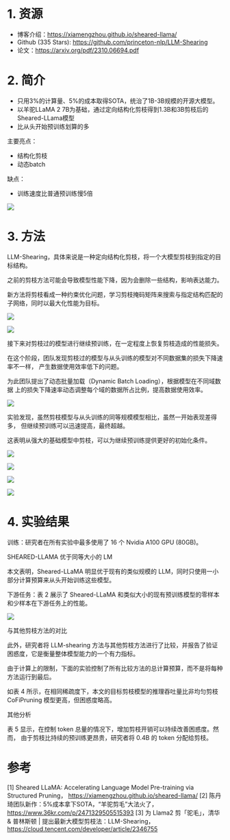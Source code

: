# 1. 资源

- 博客介绍：https://xiamengzhou.github.io/sheared-llama/
- Github (335 Stars): https://github.com/princeton-nlp/LLM-Shearing
- 论文：https://arxiv.org/pdf/2310.06694.pdf

# 2. 简介

- 只用3%的计算量、5%的成本取得SOTA，统治了1B-3B规模的开源大模型。
- 以羊驼LLaMA 2 7B为基础，通过定向结构化剪枝得到1.3B和3B剪枝后的Sheared-LLama模型
- 比从头开始预训练划算的多

主要亮点：
- 结构化剪枝
- 动态batch

缺点：
- 训练速度比普通预训练慢5倍

![](.02_sheared_llama_images/模型性能对比.png)

# 3. 方法

LLM-Shearing，具体来说是一种定向结构化剪枝，将一个大模型剪枝到指定的目标结构。

之前的剪枝方法可能会导致模型性能下降，因为会删除一些结构，影响表达能力。

新方法将剪枝看成一种约束优化问题，学习剪枝掩码矩阵来搜索与指定结构匹配的子网络，同时以最大化性能为目标。

![](.02_sheared_llama_images/结构化剪枝方法.png)

![](.02_sheared_llama_images/剪枝原理.png)

接下来对剪枝过的模型进行继续预训练，在一定程度上恢复剪枝造成的性能损失。

在这个阶段，团队发现剪枝过的模型与从头训练的模型对不同数据集的损失下降速率不一样，
产生数据使用效率低下的问题。

为此团队提出了动态批量加载（Dynamic Batch Loading），根据模型在不同域数据
上的损失下降速率动态调整每个域的数据所占比例，提高数据使用效率。

![](.02_sheared_llama_images/动态batch_loss.png)

实验发现，虽然剪枝模型与从头训练的同等规模模型相比，虽然一开始表现差得多，
但继续预训练可以迅速提高，最终超越。

这表明从强大的基础模型中剪枝，可以为继续预训练提供更好的初始化条件。

![](.02_sheared_llama_images/动态batch采样.png)

![](.02_sheared_llama_images/动态batch数据使用占比.png)

![](.02_sheared_llama_images/动态batch性能对比.png)

![](.02_sheared_llama_images/继续预训练.png)


# 4. 实验结果

训练：研究者在所有实验中最多使用了 16 个 Nvidia A100 GPU (80GB)。

SHEARED-LLAMA 优于同等大小的 LM

本文表明，Sheared-LLaMA 明显优于现有的类似规模的 LLM，同时只使用一小部分计算预算来从头开始训练这些模型。

下游任务：表 2 展示了 Sheared-LLaMA 和类似大小的现有预训练模型的零样本和少样本在下游任务上的性能。

![](.02_sheared_llama_images/实验结果.png)

与其他剪枝方法的对比

此外，研究者将 LLM-shearing 方法与其他剪枝方法进行了比较，并报告了验证困惑度，它是衡量整体模型能力的一个有力指标。

由于计算上的限制，下面的实验控制了所有比较方法的总计算预算，而不是将每种方法运行到最后。

如表 4 所示，在相同稀疏度下，本文的目标剪枝模型的推理吞吐量比非均匀剪枝 CoFiPruning 模型更高，但困惑度略高。

其他分析

表 5 显示，在控制 token 总量的情况下，增加剪枝开销可以持续改善困惑度。然而，
由于剪枝比持续的预训练更昂贵，研究者将 0.4B 的 token 分配给剪枝。

# 参考

[1] Sheared LLaMA: Accelerating Language Model Pre-training via Structured Pruning，
    https://xiamengzhou.github.io/sheared-llama/
[2] 陈丹琦团队新作：5%成本拿下SOTA，“羊驼剪毛”大法火了，https://www.36kr.com/p/2471329505515393
[3] 为 Llama2 剪「驼毛」，清华 & 普林斯顿 | 提出最新大模型剪枝法：LLM-Shearing，
    https://cloud.tencent.com/developer/article/2346755
